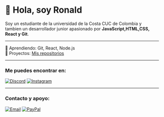 # 👋 Hola, soy Ronald

Soy un estudiante de la universidad de la Costa CUC de Colombia y tambien un desarrollador junior apasionado por **JavaScript,HTML,CSS, React y Git**.  
 

---

🌱 Aprendiendo: Git, React, Node.js  
💼 Proyectos: [Mis repositorios](https://github.com/ronaldalvarezjsjs-oss)  

---

### Me puedes encontrar en: 
[![Discord](https://img.shields.io/badge/Discord-youngcest-5865F2?style=for-the-badge&logo=discord&logoColor=white)](https://discord.com/users/youngcest)
[![Instagram](https://img.shields.io/badge/Instagram-@ronalv__x-E4405F?style=for-the-badge&logo=instagram&logoColor=white)](https://instagram.com/ronalv_x)

---
### Contacto y apoyo:
[![Email](https://img.shields.io/badge/EMAIL-ronaldalvarezjsjs@gmail.com-D14836?style=for-the-badge&logo=gmail&logoColor=white)](mailto:ronaldalvarezjsjs@gmail.com)
[![PayPal](https://img.shields.io/badge/PayPal-APOYA%20MI%20TRABAJO-00457C?style=for-the-badge&logo=paypal&logoColor=white)](https://paypal.me/ronaldalvarez7)
